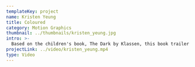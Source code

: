 ```yaml
---
templateKey: project
name: Kristen Yeung
title: Coloured
category: Motion Graphics
thumbnail: ../thumbnails/kristen_yeung.jpg
intro: >-
  Based on the children's book, The Dark by Klassen, this book trailer gives a glimpse into the character and the gist of the book. Utilizing hand-drawn animations, this book trailer attempts to use the concept of time and fear to engage viewers into reading the book.
projectLink: ../video/kristen_yeung.mp4
type: Video
---
```

